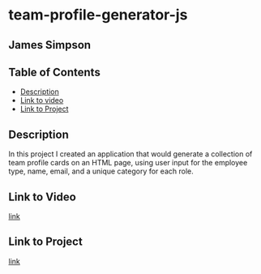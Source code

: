 # team-profile-generator-js

## James Simpson

## Table of Contents
- [Description](#description)
- [Link to video](#link-to-video)
- [Link to Project](#link-to-project)

## Description
In this project I created an application that would generate a collection of team profile cards on an HTML page, using user input for the employee type, name, email, and a unique category for each role.  

## Link to Video
[link]()

## Link to Project
[link](https://jsimps39.github.io/team-profile-generator-js/)
